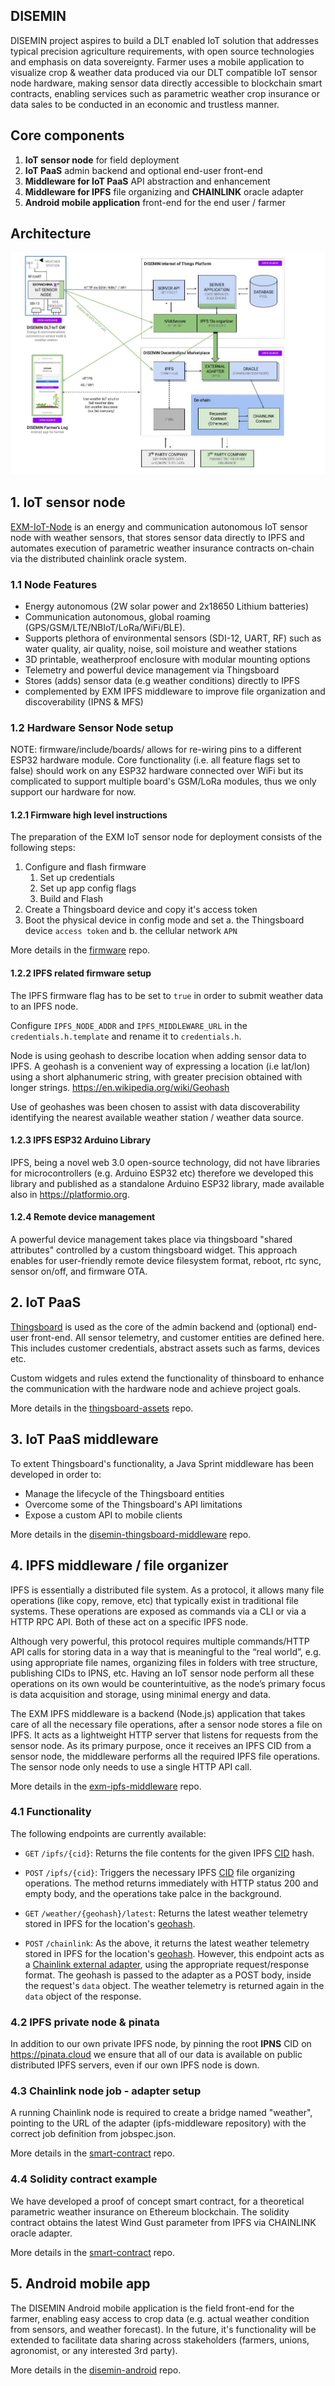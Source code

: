 ## DISEMIN

DISEMIN project aspires to build a DLT enabled IoT solution that addresses typical precision agriculture requirements, with open source technologies and emphasis on data sovereignty. Farmer uses a mobile application to visualize crop & weather data produced via our DLT compatible IoT sensor node hardware, making sensor data directly accessible to blockchain smart contracts, enabling services such as parametric weather crop insurance or data sales to be conducted in an economic and trustless manner.

## Core components

1. **IoT sensor node** for field deployment
2. **IoT PaaS** admin backend and optional end-user front-end
3. **Middleware for IoT PaaS** API abstraction and enhancement 
4. **Middleware for IPFS** file organizing and **CHAINLINK** oracle adapter
5. **Android mobile application** front-end for the end user / farmer

## Architecture

![Architecture](./media/architecture.jpg)

## 1. IoT sensor node

[EXM-IoT-Node](https://github.com/exmgr/EXM-IoT-Node) is an energy and communication autonomous IoT sensor node with weather sensors, that stores sensor data directly to IPFS and automates execution of parametric weather insurance contracts on-chain via the distributed chainlink oracle system.

### 1.1 Node Features

- Energy autonomous (2W solar power and 2x18650 Lithium batteries)  
- Communication autonomous, global roaming (GPS/GSM/LTE/NBIoT/LoRa/WiFi/BLE).
- Supports plethora of environmental sensors (SDI-12, UART, RF) such as water quality, air quality, noise, soil moisture and weather stations
- 3D printable, weatherproof enclosure with modular mounting options
- Telemetry and powerful device management via Thingsboard
- Stores (adds) sensor data (e.g weather conditions) directly to IPFS
- complemented by EXM IPFS middleware to improve file organization and discoverability (IPNS & MFS)

### 1.2 Hardware Sensor Node setup
NOTE: firmware/include/boards/ allows for re-wiring pins to a different ESP32 hardware module. Core functionality (i.e. all feature flags set to false) should work on any ESP32 hardware connected over WiFi but its complicated to support multiple board's GSM/LoRa modules, thus we only support our hardware for now.

#### 1.2.1 Firmware high level instructions

The preparation of the EXM IoT sensor node for deployment consists of the following steps:

1. Configure and flash firmware
    1.  Set up credentials
    2.  Set up app config flags
    3.  Build and Flash
2. Create a Thingsboard device and copy it's access token
3. Boot the physical device in config mode and set a. the Thingsboard device `access token` and b. the cellular network `APN`

More details in the [firmware](https://github.com/exmgr/exm-iot-node-firmware) repo.

#### 1.2.2 IPFS related firmware setup

The IPFS firmware flag has to be set to `true` in order to submit weather data to an IPFS node.

Configure `IPFS_NODE_ADDR` and `IPFS_MIDDLEWARE_URL` in the `credentials.h.template` and rename it to `credentials.h`.

Node is using geohash to describe location when adding sensor data to IPFS. A geohash is a convenient way of expressing a location (i.e lat/lon) using a short alphanumeric string, with greater precision obtained with longer strings. https://en.wikipedia.org/wiki/Geohash

Use of geohashes was been chosen to assist with data discoverability identifying the nearest available weather station / weather data source.

#### 1.2.3 IPFS ESP32 Arduino Library

IPFS, being a novel web 3.0 open-source technology, did not have libraries for microcontrollers (e.g. Arduino ESP32 etc) therefore we developed this library and published as a standalone Arduino ESP32 library, made available also in https://platformio.org.

#### 1.2.4 Remote device management

A powerful device management takes place via thingsboard "shared attributes" controlled by a custom thingsboard widget. This approach enables for user-friendly remote device filesystem format, reboot, rtc sync, sensor on/off, and firmware OTA.

## 2. IoT PaaS

[Thingsboard](https://github.com/thingsboard/thingsboard) is used as the core of the admin backend and (optional) end-user front-end. All sensor telemetry, and customer entities are defined here. This includes customer credentials, abstract assets such as farms, devices etc.  

Custom widgets and rules extend the functionality of thinsboard to enhance the communication with the hardware node and achieve project goals. 

More details in the [thingsboard-assets](https://github.com/exmgr/exm-iot-node-thingsboard-assets) repo.

## 3. IoT PaaS middleware

To extent Thingsboard's functionality, a Java Sprint middleware has been developed in order to:

- Manage the lifecycle of the Thingsboard entities
- Overcome some of the Thingsboard's API limitations
- Expose a custom API to mobile clients

More details in the [disemin-thingsboard-middleware](https://github.com/exmgr/disemin-thingsboard-middleware/) repo.

## 4. IPFS middleware / file organizer

IPFS is essentially a distributed file system. As a protocol, it allows many file operations (like copy, remove, etc) that typically exist in traditional file systems. These operations are exposed as commands via a CLI or via a HTTP RPC API. Both of these act on a specific IPFS node.

Although very powerful, this protocol requires multiple commands/HTTP API calls for storing data in a way that is meaningful to the “real world”, e.g. using appropriate file names, organizing files in folders with tree structure, publishing CIDs to IPNS, etc. Having an IoT sensor node perform all these operations on its own would be counterintuitive, as the node’s primary focus is data acquisition and storage, using minimal energy and data.

The EXM IPFS middleware is a backend (Node.js) application that takes care of all the necessary file operations, after a sensor node stores a file on IPFS. It acts as a lightweight HTTP server that listens for requests from the sensor node. As its primary purpose, once it receives an IPFS CID from a sensor node, the middleware performs all the required IPFS file operations. The sensor node only needs to use a single HTTP API call.

More details in the [exm-ipfs-middleware](https://github.com/exmgr/exm-ipfs-middleware) repo.

### 4.1 Functionality

The following endpoints are currently available:

- `GET` `/ipfs/{cid}`: Returns the file contents for the given IPFS [CID](https://docs.ipfs.io/concepts/content-addressing/) hash.

- `POST` `/ipfs/{cid}`: Triggers the necessary IPFS [CID](https://docs.ipfs.io/concepts/content-addressing/) file organizing operations. The method returns immediately with HTTP status 200 and empty body, and the operations take palce in the background.

- `GET` `/weather/{geohash}/latest`: Returns the latest weather telemetry stored in IPFS for the location's [geohash](https://en.wikipedia.org/wiki/Geohash).

- `POST` `/chainlink`: As the above, it returns the latest weather telemetry stored in IPFS for the location's [geohash](https://en.wikipedia.org/wiki/Geohash). However, this endpoint acts as a [Chainlink external adapter](https://docs.chain.link/docs/developers), using the appropriate request/response format. The geohash is passed to the adapter as a POST body, inside the request's `data` object. The weather telemetry is returned again in the `data` object of the response.

### 4.2 IPFS private node & pinata

In addition to our own private IPFS node, by pinning the root **IPNS** CID on https://pinata.cloud we ensure that all of our data is available on public distributed IPFS servers, even if our own IPFS node is down.

### 4.3 Chainlink node job - adapter setup

A running Chainlink node is required to create a bridge named "weather", pointing to the URL of the adapter (ipfs-middleware repository) with the correct job definition from jobspec.json.

More details in the [smart-contract](https://github.com/exmgr/smart-contract) repo.

### 4.4 Solidity contract example

We have developed a proof of concept smart contract, for a theoretical parametric weather insurance on Ethereum blockchain.  The solidity contract obtains the latest Wind Gust parameter from IPFS via CHAINLINK oracle adapter.

More details in the [smart-contract](https://github.com/exmgr/smart-contract) repo.

## 5. Android mobile app

The DISEMIN Android mobile application is the field front-end for the farmer, enabling easy access to crop data (e.g. actual weather condition from sensors, and weather forecast). In the future, it's functionality will be extended to facilitate data sharing across stakeholders (farmers, unions, agronomist, or any interested 3rd party).

More details in the [disemin-android](https://github.com/exmgr/disemin-android) repo.
